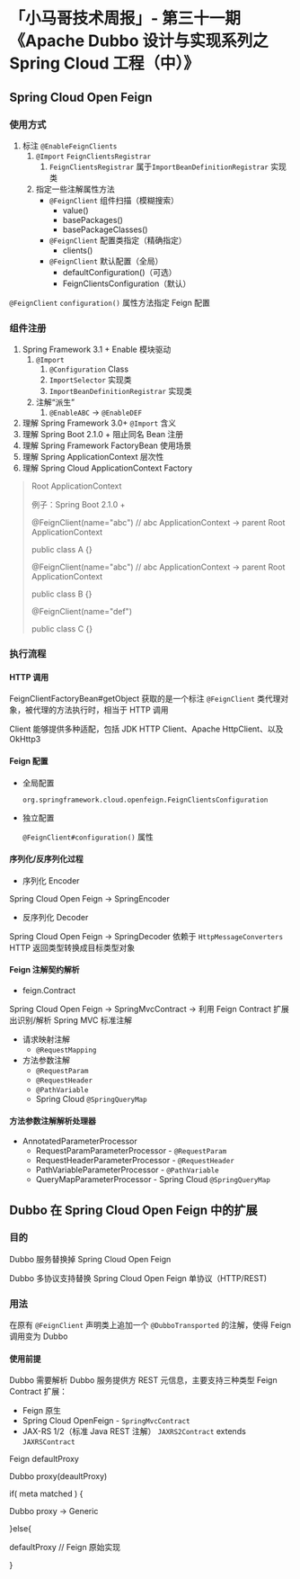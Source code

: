 # 「小马哥技术周报」- 第三十一期《Apache Dubbo 设计与实现系列之 Spring Cloud 工程（中）》



## Spring Cloud Open Feign



### 使用方式

1. 标注 `@EnableFeignClients`
   1. `@Import` `FeignClientsRegistrar`
      1. `FeignClientsRegistrar` 属于`ImportBeanDefinitionRegistrar` 实现类
   2. 指定一些注解属性方法
      - `@FeignClient` 组件扫描（模糊搜索）
        - value()
        - basePackages()
        - basePackageClasses()
      - `@FeignClient` 配置类指定（精确指定）
        - clients()
      - `@FeignClient` 默认配置（全局）
        - defaultConfiguration()（可选）
        - FeignClientsConfiguration（默认）



`@FeignClient` `configuration()` 属性方法指定 Feign 配置



### 组件注册

1. Spring Framework 3.1 + Enable 模块驱动
   1. `@Import`
      1. `@Configuration` Class
      2. `ImportSelector` 实现类
      3. `ImportBeanDefinitionRegistrar` 实现类
   2. 注解“派生”
      1. `@EnableABC` -> `@EnableDEF`
2. 理解 Spring Framework 3.0+ `@Import` 含义
3. 理解 Spring Boot 2.1.0 + 阻止同名 Bean 注册
4. 理解 Spring Framework FactoryBean 使用场景
5. 理解 Spring ApplicationContext 层次性
6. 理解 Spring Cloud ApplicationContext Factory



> Root ApplicationContext 
>
> 例子：Spring Boot 2.1.0 +
>
> @FeignClient(name="abc") // abc ApplicationContext -> parent Root ApplicationContext
>
> public class A {}
>
> @FeignClient(name="abc") // abc ApplicationContext -> parent Root ApplicationContext
>
> public class B {}
>
> @FeignClient(name="def")
>
> public class C {}



### 执行流程



#### HTTP 调用

FeignClientFactoryBean#getObject 获取的是一个标注 `@FeignClient` 类代理对象，被代理的方法执行时，相当于 HTTP 调用

Client 能够提供多种适配，包括 JDK HTTP Client、Apache HttpClient、以及 OkHttp3



#### Feign 配置

- 全局配置

  `org.springframework.cloud.openfeign.FeignClientsConfiguration`

- 独立配置

  `@FeignClient#configuration()` 属性





#### 序列化/反序列化过程

- 序列化 Encoder

Spring Cloud Open Feign ->  SpringEncoder



- 反序列化 Decoder

Spring Cloud Open Feign -> SpringDecoder 依赖于 `HttpMessageConverters` HTTP 返回类型转换成目标类型对象



#### Feign 注解契约解析

- feign.Contract 

Spring Cloud Open Feign -> SpringMvcContract -> 利用 Feign Contract 扩展出识别/解析 Spring MVC 标准注解

- 请求映射注解 
  - `@RequestMapping`
- 方法参数注解
  - `@RequestParam`
  - `@RequestHeader`
  - `@PathVariable`	
  - Spring Cloud `@SpringQueryMap`



#### 方法参数注解解析处理器

- AnnotatedParameterProcessor
  - RequestParamParameterProcessor - `@RequestParam`
  - RequestHeaderParameterProcessor - `@RequestHeader`
  - PathVariableParameterProcessor - `@PathVariable`
  - QueryMapParameterProcessor - Spring Cloud `@SpringQueryMap`



## Dubbo 在 Spring Cloud Open Feign 中的扩展

### 目的

Dubbo 服务替换掉 Spring Cloud Open Feign

Dubbo 多协议支持替换 Spring Cloud Open Feign 单协议（HTTP/REST)



### 用法

在原有 `@FeignClient` 声明类上追加一个 `@DubboTransported` 的注解，使得 Feign 调用变为 Dubbo



#### 使用前提

Dubbo 需要解析 Dubbo 服务提供方 REST 元信息，主要支持三种类型 Feign Contract 扩展：

- Feign 原生
- Spring Cloud OpenFeign - `SpringMvcContract `
- JAX-RS 1/2（标准 Java REST 注解） `JAXRS2Contract` extends `JAXRSContract`







Feign defaultProxy

Dubbo proxy(deaultProxy)



if( meta matched ) {

   Dubbo proxy -> Generic

}else{

  defaultProxy // Feign 原始实现

}





